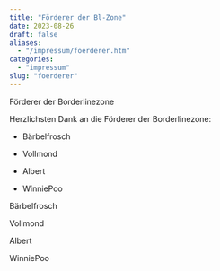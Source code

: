 ```yaml
---
title: "Förderer der Bl-Zone"
date: 2023-08-26
draft: false
aliases:
  - "/impressum/foerderer.htm"
categories:
  - "impressum"
slug: "foerderer"
---
```


Förderer der Borderlinezone

Herzlichsten Dank an die
Förderer der Borderlinezone:

- Bärbelfrosch

- Vollmond

- Albert

- WinniePoo

Bärbelfrosch

Vollmond

Albert

WinniePoo